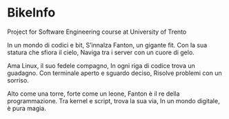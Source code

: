# BikeInfo
Project for Software Engineering course at University of Trento


In un mondo di codici e bit, S’innalza Fanton, un gigante fit. Con la sua statura che sfiora il cielo, Naviga tra i server con un cuore di gelo.

Ama Linux, il suo fedele compagno, In ogni riga di codice trova un guadagno. Con terminale aperto e sguardo deciso, Risolve problemi con un sorriso.

Alto come una torre, forte come un leone, Fanton è il re della programmazione. Tra kernel e script, trova la sua via, In un mondo digitale, è pura magia.
